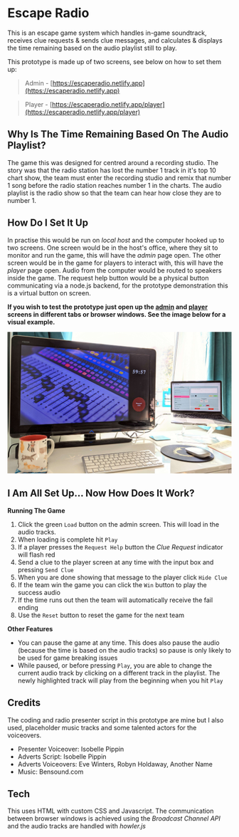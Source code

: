 # Escape Radio
This is an escape game system which handles in-game soundtrack, receives clue requests & sends clue messages, and calculates & displays the time remaining based on the audio playlist still to play.

This prototype is made up of two screens, see below on how to set them up: 
> Admin - [https://escaperadio.netlify.app](https://escaperadio.netlify.app)

> Player - [https://escaperadio.netlify.app/player](https://escaperadio.netlify.app/player)

## Why Is The Time Remaining Based On The Audio Playlist?
The game this was designed for centred around a recording studio. The story was that the radio station has lost the number 1 track in it's top 10 chart show, the team must enter the recording studio and remix that number 1 song before the radio station reaches number 1 in the charts. The audio playlist is the radio show so that the team can hear how close they are to number 1.

## How Do I Set It Up
In practise this would be run on *local host* and the computer hooked up to two screens. One screen would be in the host's office, where they sit to monitor and run the game, this will have the *admin* page open. The other screen would be in the game for players to interact with, this will have the *player* page open. Audio from the computer would be routed to speakers inside the game. The request help button would be a physical button communicating via a node.js backend, for the prototype demonstration this is a virtual button on screen. 

**If you wish to test the prototype just open up the [admin](https://escaperadio.netlify.app) and [player](https://escaperadio.netlify.app/player) screens in different tabs or browser windows. See the image below for a visual example.**

![Image](./images/setUpExample.jpg)

## I Am All Set Up... Now How Does It Work?

**Running The Game**
1. Click the green `Load` button on the admin screen. This will load in the audio tracks.
2. When loading is complete hit `Play`
3. If a player presses the `Request Help` button the *Clue Request* indicator will flash red
4. Send a clue to the player screen at any time with the input box and pressing `Send Clue`
5. When you are done showing that message to the player click `Hide Clue`
6. If the team win the game you can click the `Win` button to play the success audio
7. If the time runs out then the team will automatically receive the fail ending
8. Use the `Reset` button to reset the game for the next team

**Other Features**
- You can pause the game at any time. This does also pause the audio (because the time is based on the audio tracks) so pause is only likely to be used for game breaking issues
- While paused, or before pressing `Play`, you are able to change the current audio track by clicking on a different track in the playlist. The newly highlighted track will play from the beginning when you hit `Play`

## Credits
The coding and radio presenter script in this prototype are mine but I also used, placeholder music tracks and some talented actors for the voiceovers.
- Presenter Voiceover: Isobelle Pippin
- Adverts Script: Isobelle Pippin 
- Adverts Voiceovers: Eve Winters, Robyn Holdaway, Another Name
- Music: Bensound.com

## Tech
This uses HTML with custom CSS and Javascript. The communication between browser windows is achieved using the  *Broadcast Channel API* and the audio tracks are handled with *howler.js*
